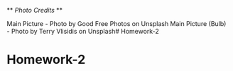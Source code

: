 ** *Photo Credits* **

Main Picture - Photo by Good Free Photos on Unsplash
Main Picture (Bulb) - Photo by Terry Vlisidis on Unsplash# Homework-2
# Homework-2
